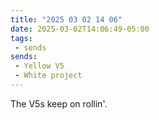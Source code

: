 ```yaml
---
title: "2025 03 02 14 06"
date: 2025-03-02T14:06:49-05:00
tags:
 - sends
sends:
 - Yellow V5
 - White project
---
```


The V5s keep on rollin'.
